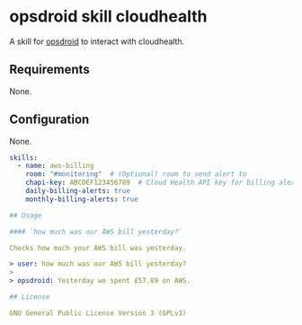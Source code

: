 # opsdroid skill cloudhealth

A skill for [opsdroid](https://github.com/opsdroid/opsdroid) to interact with cloudhealth.

## Requirements

None.

## Configuration

None.
```yaml
skills:
  - name: aws-billing
    room: "#monitoring"  # (Optional) room to send alert to
    chapi-key: ABCDEF123456789  # Cloud Health API key for billing alerts
    daily-billing-alerts: true
    monthly-billing-alerts: true

## Usage

#### `how much was our AWS bill yesterday?`

Checks how much your AWS bill was yesterday.

> user: how much was our AWS bill yesterday?
>
> opsdroid: Yesterday we spent £57.89 on AWS.

## License

GNU General Public License Version 3 (GPLv3)
